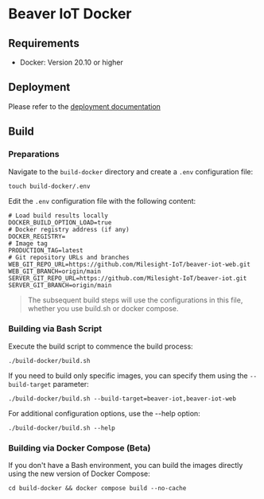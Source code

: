 # Beaver IoT Docker

## Requirements

- Docker: Version 20.10 or higher

## Deployment

Please refer to the [deployment documentation](https://www.milesight.com/beaver-iot/docs/dev-guides/deployment/)

## Build

### Preparations

Navigate to the `build-docker` directory and create a `.env` configuration file:

```shell
touch build-docker/.env
```

Edit the `.env` configuration file with the following content:

```dotenv
# Load build results locally
DOCKER_BUILD_OPTION_LOAD=true
# Docker registry address (if any)
DOCKER_REGISTRY=
# Image tag
PRODUCTION_TAG=latest
# Git repository URLs and branches
WEB_GIT_REPO_URL=https://github.com/Milesight-IoT/beaver-iot-web.git
WEB_GIT_BRANCH=origin/main
SERVER_GIT_REPO_URL=https://github.com/Milesight-IoT/beaver-iot.git
SERVER_GIT_BRANCH=origin/main
```

> The subsequent build steps will use the configurations in this file, whether you use build.sh or docker compose.

### Building via Bash Script

Execute the build script to commence the build process:

```shell
./build-docker/build.sh
```

If you need to build only specific images, you can specify them using the `--build-target` parameter:

```shell
./build-docker/build.sh --build-target=beaver-iot,beaver-iot-web
```

For additional configuration options, use the --help option:

```shell
./build-docker/build.sh --help
```

### Building via Docker Compose (Beta)

If you don't have a Bash environment, you can build the images directly using the new version of Docker Compose:

```shell
cd build-docker && docker compose build --no-cache
```
